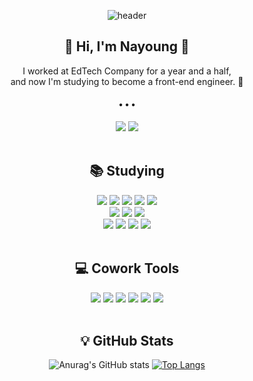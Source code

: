 <div align="center">
  
  ![header](https://capsule-render.vercel.app/api?type=waving&color=gradient&height=200&section=header&text=Welcome%20to%20my%20GitHub!&fontAlignY=40&animation=fadeIn&fontSize=50)
  <h2 align="center">👋 Hi, I'm Nayoung 👋 </h3>
  <p align="center"> 
    I worked at EdTech Company for a year and a half, <br>
    and now I'm studying to become a front-end engineer. 🌱<br>
    <h4 align="center">• • •</h3>
    <a href="https://velog.io/@mooongs"><img src="https://img.shields.io/badge/Tech%20Blog-1FC392?style=flat&logo=Vimeo&logoColor=white&link=https://velog.io/@new_wisdom"/></a>
    <a href="mailto:"nayoung.gu0322@gmail.com"><img src="https://img.shields.io/badge/Gmail-EA4335?style=flat&logo=Gmail&logoColor=white"></a>
<br>
<br>

##  📚 Studying
<div>
  <img src="https://img.shields.io/badge/HTML-E34F26?style=flat&logo=html5&logoColor=white">
  <img src="https://img.shields.io/badge/CSS-1572B6?style=flat&logo=css3&logoColor=white">
  <img src="https://img.shields.io/badge/Sass-CC6699?style=flat&logo=Sass&logoColor=white"/>
  <img src="https://img.shields.io/badge/Tailwind-06B6D4?style=flat&logo=Tailwind CSS&logoColor=white">
  <img src="https://img.shields.io/badge/Bootstrap-7952B3?style=flat&logo=bootstrap&logoColor=white">
  <br>
  <img src="https://img.shields.io/badge/JavaScript-F7DF1E?style=flat&logo=javascript&logoColor=black">
  <img src="https://img.shields.io/badge/React-61DAFB?style=flat&logo=react&logoColor=black">
  <img src="https://img.shields.io/badge/Node.js-339933?style=flat&logo=Node.js&logoColor=white"><br>
  <img src="https://img.shields.io/badge/Express-000000?style=flat&logo=express&logoColor=white">
  <img src="https://img.shields.io/badge/Pug-A86454?style=flat&logo=pug&logoColor=white">
  <img src="https://img.shields.io/badge/Babel-F9DC3E?style=flat&logo=Babel&logoColor=white">
  <img src="https://img.shields.io/badge/Python-3776AB?style=flat&logo=python&logoColor=white">
</div>
<br>
                                                                                              
## 💻 Cowork Tools
<div>
  <img src="https://img.shields.io/badge/Git-F05032?style=flat&logo=git&logoColor=white">
  <img src="https://img.shields.io/badge/GitHub-181717?style=flat&logo=GitHub&logoColor=white"/>
  <img src="https://img.shields.io/badge/Figma-F24E1E?style=flat&logo=Figma&logoColor=white"/>
  <img src="https://img.shields.io/badge/Slack-4A154B?style=flat&logo=Slack&logoColor=white"/>
  <img src="https://img.shields.io/badge/Notion-000000?style=flat&logo=Notion&logoColor=white"/>
  <img src="https://img.shields.io/badge/Trello-0052CC?style=flat&logo=Trello&logoColor=white"/>
</div>
<br>

## 💡 GitHub Stats
![Anurag's GitHub stats](https://github-readme-stats.vercel.app/api?username=Nayoung-Gu&count_private=true&hide=issues&theme=graywhite)
[![Top Langs](https://github-readme-stats.vercel.app/api/top-langs/?username=Nayoung-Gu&layout=compact)](https://github.com/anuraghazra/github-readme-stats)
</div>
